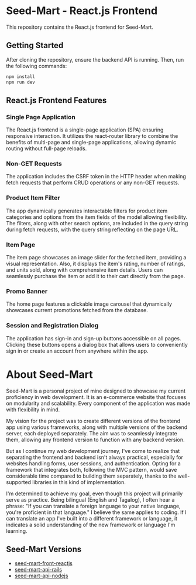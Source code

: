 # Seed-Mart - React.js Frontend

This repository contains the React.js frontend for Seed-Mart.

## Getting Started

After cloning the repository, ensure the backend API is running. Then, run the following commands:

```bash
npm install
npm run dev
```

##  React.js Frontend Features

### Single Page Application

The React.js frontend is a single-page application (SPA) ensuring responsive interaction. It utilizes the react-router library to combine the benefits of multi-page and single-page applications, allowing dynamic routing without full-page reloads.

### Non-GET Requests

The application includes the CSRF token in the HTTP header when making fetch requests that perform CRUD operations or any non-GET requests.

### Product Item Filter

The app dynamically generates interactable filters for product item categories and options from the item fields of the model allowing flexibility. The filters, along with other search options, are included in the query string during fetch requests, with the query string reflecting on the page URL.

### Item Page

The item page showcases an image slider for the fetched item, providing a visual representation. Also, it displays the item's rating, number of ratings, and units sold, along with comprehensive item details. Users can seamlessly purchase the item or add it to their cart directly from the page.

### Promo Banner

The home page features a clickable image carousel that dynamically showcases current promotions fetched from the database.

### Session and Registration Dialog

The application has sign-in and sign-up buttons accessible on all pages. Clicking these buttons opens a dialog box that allows users to conveniently sign in or create an account from anywhere within the app.

# About Seed-Mart

Seed-Mart is a personal project of mine designed to showcase my current proficiency in web development. It is an e-commerce website that focuses on modularity and scalability. Every component of the application was made with flexibility in mind.

My vision for the project was to create different versions of the frontend app using various frameworks, along with multiple versions of the backend server, each deployed separately. The aim was to seamlessly integrate them, allowing any frontend version to function with any backend version.

But as I continue my web development journey, I've come to realize that separating the frontend and backend isn't always practical, especially for websites handling forms, user sessions, and authentication. Opting for a framework that integrates both, following the MVC pattern, would save considerable time compared to building them separately, thanks to the well-supported libraries in this kind of implementation.

I'm determined to achieve my goal, even though this project will primarily serve as practice. Being bilingual (English and Tagalog), I often hear a phrase: "If you can translate a foreign language to your native language, you're proficient in that language." I believe the same applies to coding. If I can translate an app I've built into a different framework or language, it indicates a solid understanding of the new framework or language I'm learning.

## Seed-Mart Versions

- [seed-mart-front-reactjs](https://github.com/kalamansi10/seed-mart-front-reactjs)
- [seed-mart-api-rails](https://github.com/kalamansi10/seed-mart-api-rails)
- [seed-mart-api-nodejs](https://github.com/kalamansi10/seed-mart-api-nodejs)
